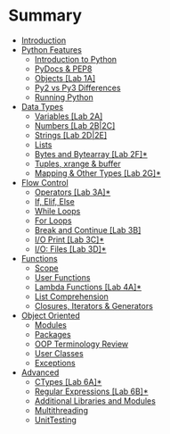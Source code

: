 # Summary

* [Introduction](README.md)
* [Python Features](chapter1/chapter1.md)
  * [Introduction to Python](chapter1/introduction-to-python.md)
  * [PyDocs & PEP8](chapter1/pydocs-and-pep8.md)
  * [Objects \[Lab 1A\]](chapter1/objects.md)
  * [Py2 vs Py3 Differences ](chapter1/py2-vs-py3-differences.md)
  * [Running Python](chapter1/running-python.md)
* [Data Types](chapter2/data-types.md)
  * [Variables \[Lab 2A\]](chapter2/variables.md)
  * [Numbers \[Lab 2B\|2C\]](chapter2/numbers.md)
  * [Strings \[Lab 2D\|2E\]](chapter2/strings.md)
  * [Lists](chapter2/lists.md)
  * [Bytes and Bytearray \[Lab 2F\]\*](chapter2/bytearray.md)
  * [Tuples, xrange & buffer](chapter2/tuples.md)
  * [Mapping & Other Types \[Lab 2G\]\*](chapter2/dictionaries.md)
* [Flow Control](chapter3/flow-control.md)
  * [Operators \[Lab 3A\]\*](chapter3/operators.md)
  * [If, Elif, Else](chapter3/if-elif-else.md)
  * [While Loops](chapter3/while-loops.md)
  * [For Loops](chapter3/for-loops.md)
  * [Break and Continue \[Lab 3B\]](chapter3/break-and-continue.md)
  * [I/O Print \[Lab 3C\]\*](chapter3/io-print.md)
  * [I/O: Files \[Lab 3D\]\*](chapter3/io-files.md)
* [Functions](functions.md)
  * [Scope](functions/scope.md)
  * [User Functions](user-functions.md)
  * [Lambda Functions \[Lab 4A\]\*](functions/lambda-functions.md)
  * [List Comprehension](functions/list-comprehension.md)
  * [Closures, Iterators & Generators](functions/closures-iterators-and-generators.md)
* [Object Oriented](chapter5/object-oriented.md)
  * [Modules](chapter5/object-oriented/modules.md)
  * [Packages](chapter5/object-oriented/packages.md)
  * [OOP Terminology Review](chapter5/object-oriented/oop-terminology-review.md)
  * [User Classes](chapter5/object-oriented/user-classes.md)
  * [Exceptions](chapter5/object-oriented/exceptions.md)
* [Advanced](advanced.md)
  * [CTypes \[Lab 6A\]\*](ctypes.md)
  * [Regular Expressions \[Lab 6B\]\*](regular-expressions.md)
  * [Additional Libraries and Modules](additional-libraries-and-modules.md)
  * [Multithreading](multithreading.md)
  * [UnitTesting](unittesting.md)

